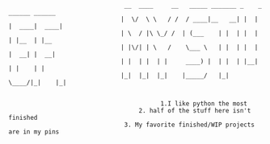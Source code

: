                                     __  ____     __   _____ _______ _    _ ______ ______ 
                                   |  \/  \ \   / /  / ____|__   __| |  | |  ____|  ____|
                                   | \  / |\ \_/ /  | (___    | |  | |  | | |__  | |__   
                                   | |\/| | \   /    \___ \   | |  | |  | |  __| |  __|  
                                   | |  | |  | |     ____) |  | |  | |__| | |    | |     
                                   |_|  |_|  |_|    |_____/   |_|   \____/|_|    |_|     

                                                       
                                              1.I like python the most
                                        2. half of the stuff here isn't finished
                                    3. My favorite finished/WIP projects are in my pins
  
